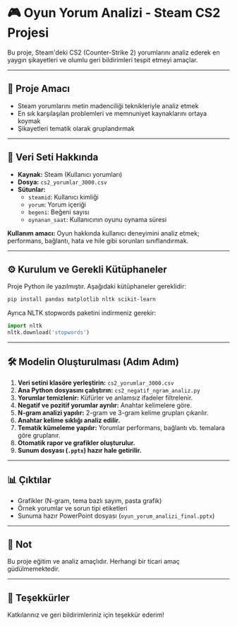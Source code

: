 
# 🎮 Oyun Yorum Analizi - Steam CS2 Projesi

Bu proje, Steam'deki CS2 (Counter-Strike 2) yorumlarını analiz ederek en yaygın şikayetleri ve olumlu geri bildirimleri tespit etmeyi amaçlar.

---

## 📌 Proje Amacı

- Steam yorumlarını metin madenciliği teknikleriyle analiz etmek
- En sık karşılaşılan problemleri ve memnuniyet kaynaklarını ortaya koymak
- Şikayetleri tematik olarak gruplandırmak

---

## 📁 Veri Seti Hakkında

- **Kaynak:** Steam (Kullanıcı yorumları)
- **Dosya:** `cs2_yorumlar_3000.csv`
- **Sütunlar:**
  - `steamid`: Kullanıcı kimliği
  - `yorum`: Yorum içeriği
  - `begeni`: Beğeni sayısı
  - `oynanan_saat`: Kullanıcının oyunu oynama süresi

**Kullanım amacı:** Oyun hakkında kullanıcı deneyimini analiz etmek; performans, bağlantı, hata ve hile gibi sorunları sınıflandırmak.

---

## ⚙️ Kurulum ve Gerekli Kütüphaneler

Proje Python ile yazılmıştır. Aşağıdaki kütüphaneler gereklidir:

```bash
pip install pandas matplotlib nltk scikit-learn
```

Ayrıca NLTK stopwords paketini indirmeniz gerekir:

```python
import nltk
nltk.download('stopwords')
```

---

## 🛠️ Modelin Oluşturulması (Adım Adım)

1. **Veri setini klasöre yerleştirin:** `cs2_yorumlar_3000.csv`
2. **Ana Python dosyasını çalıştırın:** `cs2_negatif_ngram_analiz.py`
3. **Yorumlar temizlenir:** Küfürler ve anlamsız ifadeler filtrelenir.
4. **Negatif ve pozitif yorumlar ayrılır:** Anahtar kelimelere göre.
5. **N-gram analizi yapılır:** 2-gram ve 3-gram kelime grupları çıkarılır.
6. **Anahtar kelime sıklığı analiz edilir.**
7. **Tematik kümeleme yapılır:** Yorumlar performans, bağlantı vb. temalara göre gruplanır.
8. **Otomatik rapor ve grafikler oluşturulur.**
9. **Sunum dosyası (`.pptx`) hazır hale getirilir.**

---

## 📊 Çıktılar

- Grafikler (N-gram, tema bazlı sayım, pasta grafik)
- Örnek yorumlar ve sorun tipi etiketleri
- Sunuma hazır PowerPoint dosyası (`oyun_yorum_analizi_final.pptx`)

---

## 📌 Not

Bu proje eğitim ve analiz amaçlıdır. Herhangi bir ticari amaç güdülmemektedir.

---

## 🙏 Teşekkürler

Katkılarınız ve geri bildirimleriniz için teşekkür ederim!
